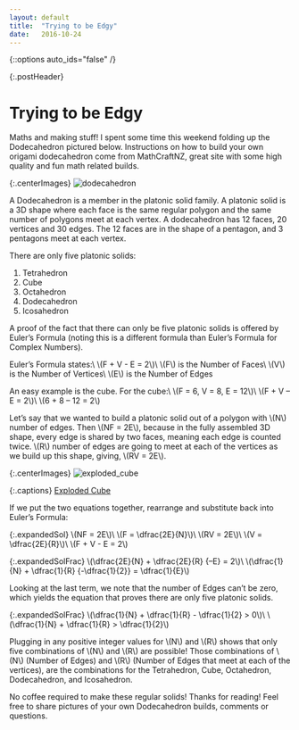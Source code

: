 ```yaml
---
layout: default
title:  "Trying to be Edgy"
date:   2016-10-24
---
```


{::options auto_ids="false" /}

{:.postHeader}
# Trying to be Edgy

<!--excerpt.start-->
Maths and making stuff! I spent some time this weekend folding up the Dodecahedron pictured below. Instructions on how to build your own origami dodecahedron come from MathCraftNZ, great site with some high quality and fun math related builds.

{:.centerImages}
![dodecahedron](../../../assets/images/imgPost/origami.png)
<!--excerpt.end-->

A Dodecahedron is a member in the platonic solid family. A platonic solid is a 3D shape where each face is the same regular polygon and the same number of polygons meet at each vertex. A dodecahedron has 12 faces, 20 vertices and 30 edges. The 12 faces are in the shape of a pentagon, and 3 pentagons meet at each vertex.

There are only five platonic solids:

1. Tetrahedron
2. Cube
3. Octahedron
4. Dodecahedron
5. Icosahedron

A proof of the fact that there can only be five platonic solids is offered by Euler’s Formula (noting this is a different formula than Euler’s Formula for Complex Numbers).

Euler’s Formula states:\\
\\(F + V - E = 2\\)\\
\\(F\\) is the Number of Faces\\
\\(V\\) is the Number of Vertices\\
\\(E\\) is the Number of Edges

An easy example is the cube. For the cube:\\
\\(F = 6, V = 8, E = 12\\)\\
\\(F + V – E = 2\\)\\
\\(6 + 8 – 12 = 2\\)

Let’s say that we wanted to build a platonic solid out of a polygon with \\(N\\) number of edges. Then \\(NF = 2E\\), because in the fully assembled 3D shape, every edge is shared by two faces, meaning each edge is counted twice. \\(R\\) number of edges are going to meet at each of the vertices as we build up this shape, giving, \\(RV = 2E\\).

{:.centerImages}
![exploded_cube](../../../assets/images/imgPost/exploded_cube.png)

{:.captions}
[Exploded Cube](https://www.mathsisfun.com/geometry/platonic-solids-why-five.html)

If we put the two equations together, rearrange and substitute back into Euler’s Formula:

{:.expandedSol}
\\(NF = 2E\\)\\
\\(F = \dfrac{2E}{N}\\)\\
\\(RV = 2E\\)\\
\\(V = \dfrac{2E}{R}\\)\\
\\(F + V - E = 2\\)

{:.expandedSolFrac}
\\(\dfrac{2E}{N} + \dfrac{2E}{R} {–E} = 2\\)\\
\\(\dfrac{1}{N} + \dfrac{1}{R} {-\dfrac{1}{2}} = \dfrac{1}{E}\\)

Looking at the last term, we note that the number of Edges can’t be zero, which yields the equation that proves there are only five platonic solids.

{:.expandedSolFrac}
\\(\dfrac{1}{N} + \dfrac{1}{R} - \dfrac{1}{2} > 0\\)\\
\\(\dfrac{1}{N} + \dfrac{1}{R} > \dfrac{1}{2}\\)

Plugging in any positive integer values for \\(N\\) and \\(R\\) shows that only five combinations of \\(N\\) and \\(R\\) are possible! Those combinations of \\(N\\) (Number of Edges) and \\(R\\) (Number of Edges that meet at each of the vertices), are the combinations for the Tetrahedron, Cube, Octahedron, Dodecahedron, and Icosahedron.

No coffee required to make these regular solids! Thanks for reading! Feel free to share pictures of your own Dodecahedron builds, comments or questions.
